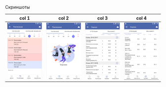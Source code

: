 Скриншоты

| col 1      | col 2      | col 3     | col 4      | 
|------------|-------------|------------|-------------| 
| ![Screenshot](Расписание.png) | ![Screenshot](ОТдых.png) | ![Screenshot](Транскрипт.png)| ![Screenshot](Аттестация.png)
